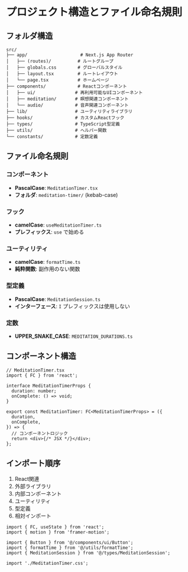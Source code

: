 # プロジェクト構造とファイル命名規則

## フォルダ構造

```
src/
├── app/                    # Next.js App Router
│   ├── (routes)/          # ルートグループ
│   ├── globals.css        # グローバルスタイル
│   ├── layout.tsx         # ルートレイアウト
│   └── page.tsx           # ホームページ
├── components/            # Reactコンポーネント
│   ├── ui/               # 再利用可能なUIコンポーネント
│   ├── meditation/       # 瞑想関連コンポーネント
│   └── audio/            # 音声関連コンポーネント
├── lib/                  # ユーティリティライブラリ
├── hooks/                # カスタムReactフック
├── types/                # TypeScript型定義
├── utils/                # ヘルパー関数
└── constants/            # 定数定義
```

## ファイル命名規則

### コンポーネント

- **PascalCase**: `MeditationTimer.tsx`
- **フォルダ**: `meditation-timer/` (kebab-case)

### フック

- **camelCase**: `useMeditationTimer.ts`
- **プレフィックス**: `use` で始める

### ユーティリティ

- **camelCase**: `formatTime.ts`
- **純粋関数**: 副作用のない関数

### 型定義

- **PascalCase**: `MeditationSession.ts`
- **インターフェース**: `I` プレフィックスは使用しない

### 定数

- **UPPER_SNAKE_CASE**: `MEDITATION_DURATIONS.ts`

## コンポーネント構造

```tsx
// MeditationTimer.tsx
import { FC } from 'react';

interface MeditationTimerProps {
  duration: number;
  onComplete: () => void;
}

export const MeditationTimer: FC<MeditationTimerProps> = ({
  duration,
  onComplete,
}) => {
  // コンポーネントロジック
  return <div>{/* JSX */}</div>;
};
```

## インポート順序

1. React関連
2. 外部ライブラリ
3. 内部コンポーネント
4. ユーティリティ
5. 型定義
6. 相対インポート

```tsx
import { FC, useState } from 'react';
import { motion } from 'framer-motion';

import { Button } from '@/components/ui/Button';
import { formatTime } from '@/utils/formatTime';
import { MeditationSession } from '@/types/MeditationSession';

import './MeditationTimer.css';
```

